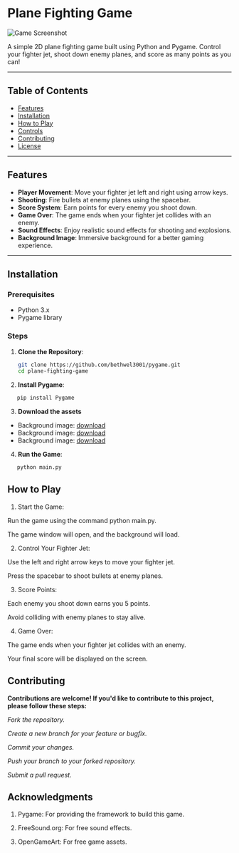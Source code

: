 # Plane Fighting Game

![Game Screenshot](screenshot.png) <!-- Add a screenshot if available -->

A simple 2D plane fighting game built using Python and Pygame. Control your fighter jet, shoot down enemy planes, and score as many points as you can!

---

## Table of Contents
- [Features](#features)
- [Installation](#installation)
- [How to Play](#how-to-play)
- [Controls](#controls)
- [Contributing](#contributing)
- [License](#license)

---

## Features

- **Player Movement**: Move your fighter jet left and right using arrow keys.
- **Shooting**: Fire bullets at enemy planes using the spacebar.
- **Score System**: Earn points for every enemy you shoot down.
- **Game Over**: The game ends when your fighter jet collides with an enemy.
- **Sound Effects**: Enjoy realistic sound effects for shooting and explosions.
- **Background Image**: Immersive background for a better gaming experience.

---

## Installation

### Prerequisites
- Python 3.x
- Pygame library

### Steps
1. **Clone the Repository**:
   ```bash
   git clone https://github.com/bethwel3001/pygame.git
   cd plane-fighting-game
   ```
2. **Install Pygame**:
```bash
   pip install Pygame
```
3. **Download the assets**
- Background image: [download](Player_image.jpeg)
- Background image: [download](background.webp)
- Background image: [download](enemy_image.jpeg)
4. **Run the Game**:
```bash
   python main.py
```
## How to Play
1. Start the Game:

Run the game using the command python main.py.

The game window will open, and the background will load.

2. Control Your Fighter Jet:

Use the left and right arrow keys to move your fighter jet.

Press the spacebar to shoot bullets at enemy planes.

3. Score Points:

Each enemy you shoot down earns you 5 points.

Avoid colliding with enemy planes to stay alive.

4. Game Over:

The game ends when your fighter jet collides with an enemy.

Your final score will be displayed on the screen.

## Contributing
**Contributions are welcome! If you'd like to contribute to this project, please follow these steps:**

*Fork the repository.*

*Create a new branch for your feature or bugfix.*

*Commit your changes.*

*Push your branch to your forked repository.*

*Submit a pull request.*

## Acknowledgments
1. Pygame: For providing the framework to build this game.

2. FreeSound.org: For free sound effects.

3. OpenGameArt: For free game assets.
